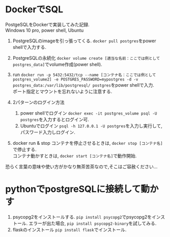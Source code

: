 # DockerでSQL
PostgeSQLをDockerで実装してみた記録.  
Windows 10 pro, power shell, Ubuntu

1. PostgreSQLのimageを引っ張ってくる.
`docker pull postgres`をpower shellで入力する.

2. PostgreSQLの永続化
`docker volume create [適当な名前：ここでは例としてpostgres_data]`でvolume作成(power shell).

3. run
`docker run -p 5432:5432/tcp --name [コンテナ名：ここでは例としてpostgres_volume2] -e POSTGRES_PASSWORD=mypostgres -d -v postgres_data:/var/lib/postgresql/ postgres`をpower shellで入力.  
ポート指定とマウントを忘れないように注意する.

4. 2パターンのログイン方法
    1. power shellでログイン
    `docker exec -it postgres_volume psql -U postgres`を入力するとログイン可.
    2. Ubuntuでログイン
    `psql -h 127.0.0.1 -U postgres`を入力し実行して,パスワード入力しログイン.
5. docker run & stop
コンテナを停止させるときは, `docker stop [コンテナ名]`で停止する.  
コンテナ動かすときは, `docker start [コンテナ名]`で動作開始.

恐らく言葉の意味や使い方がかなり無茶苦茶なので,そこはご容赦ください...

# pythonでpostgreSQLに接続して動かす
1. psycopg2をインストールする.
`pip install psycopg2`でpsycopg2をインストール. エラーが出た場合, `pip install psycopg2-binary`を試してみる.
2. flaskのインストール
`pip install flask`でインストール.
